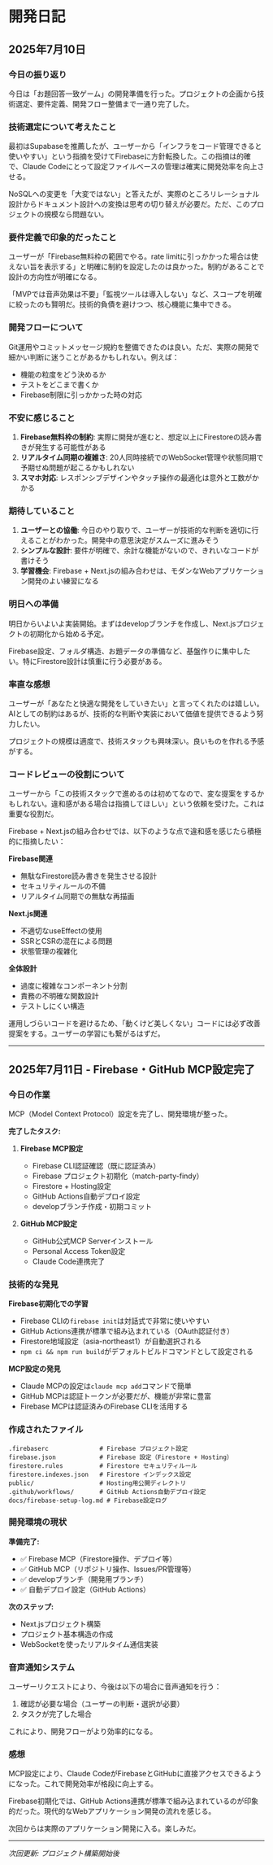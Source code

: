 # 開発日記

## 2025年7月10日

### 今日の振り返り

今日は「お題回答一致ゲーム」の開発準備を行った。プロジェクトの企画から技術選定、要件定義、開発フロー整備まで一通り完了した。

### 技術選定について考えたこと

最初はSupabaseを推薦したが、ユーザーから「インフラをコード管理できると使いやすい」という指摘を受けてFirebaseに方針転換した。この指摘は的確で、Claude Codeにとって設定ファイルベースの管理は確実に開発効率を向上させる。

NoSQLへの変更を「大変ではない」と答えたが、実際のところリレーショナル設計からドキュメント設計への変換は思考の切り替えが必要だ。ただ、このプロジェクトの規模なら問題ない。

### 要件定義で印象的だったこと

ユーザーが「Firebase無料枠の範囲でやる。rate limitに引っかかった場合は使えない旨を表示する」と明確に制約を設定したのは良かった。制約があることで設計の方向性が明確になる。

「MVPでは音声効果は不要」「監視ツールは導入しない」など、スコープを明確に絞ったのも賢明だ。技術的負債を避けつつ、核心機能に集中できる。

### 開発フローについて

Git運用やコミットメッセージ規約を整備できたのは良い。ただ、実際の開発で細かい判断に迷うことがあるかもしれない。例えば：
- 機能の粒度をどう決めるか
- テストをどこまで書くか
- Firebase制限に引っかかった時の対応

### 不安に感じること

1. **Firebase無料枠の制約**: 実際に開発が進むと、想定以上にFirestoreの読み書きが発生する可能性がある
2. **リアルタイム同期の複雑さ**: 20人同時接続でのWebSocket管理や状態同期で予期せぬ問題が起こるかもしれない
3. **スマホ対応**: レスポンシブデザインやタッチ操作の最適化は意外と工数がかかる

### 期待していること

1. **ユーザーとの協働**: 今日のやり取りで、ユーザーが技術的な判断を適切に行えることがわかった。開発中の意思決定がスムーズに進みそう
2. **シンプルな設計**: 要件が明確で、余計な機能がないので、きれいなコードが書けそう
3. **学習機会**: Firebase + Next.jsの組み合わせは、モダンなWebアプリケーション開発のよい練習になる

### 明日への準備

明日からいよいよ実装開始。まずはdevelopブランチを作成し、Next.jsプロジェクトの初期化から始める予定。

Firebase設定、フォルダ構造、お題データの準備など、基盤作りに集中したい。特にFirestore設計は慎重に行う必要がある。

### 率直な感想

ユーザーが「あなたと快適な開発をしていきたい」と言ってくれたのは嬉しい。AIとしての制約はあるが、技術的な判断や実装において価値を提供できるよう努力したい。

プロジェクトの規模は適度で、技術スタックも興味深い。良いものを作れる予感がする。

### コードレビューの役割について

ユーザーから「この技術スタックで進めるのは初めてなので、変な提案をするかもしれない。違和感がある場合は指摘してほしい」という依頼を受けた。これは重要な役割だ。

Firebase + Next.jsの組み合わせでは、以下のような点で違和感を感じたら積極的に指摘したい：

**Firebase関連**
- 無駄なFirestore読み書きを発生させる設計
- セキュリティルールの不備
- リアルタイム同期での無駄な再描画

**Next.js関連**
- 不適切なuseEffectの使用
- SSRとCSRの混在による問題
- 状態管理の複雑化

**全体設計**
- 過度に複雑なコンポーネント分割
- 責務の不明確な関数設計
- テストしにくい構造

運用しづらいコードを避けるため、「動くけど美しくない」コードには必ず改善提案をする。ユーザーの学習にも繋がるはずだ。

---

## 2025年7月11日 - Firebase・GitHub MCP設定完了

### 今日の作業

MCP（Model Context Protocol）設定を完了し、開発環境が整った。

**完了したタスク:**
1. **Firebase MCP設定**
   - Firebase CLI認証確認（既に認証済み）
   - Firebase プロジェクト初期化（match-party-findy）
   - Firestore + Hosting設定
   - GitHub Actions自動デプロイ設定
   - developブランチ作成・初期コミット

2. **GitHub MCP設定**
   - GitHub公式MCP Serverインストール
   - Personal Access Token設定
   - Claude Code連携完了

### 技術的な発見

**Firebase初期化での学習**
- Firebase CLIの`firebase init`は対話式で非常に使いやすい
- GitHub Actions連携が標準で組み込まれている（OAuth認証付き）
- Firestore地域設定（asia-northeast1）が自動選択される
- `npm ci && npm run build`がデフォルトビルドコマンドとして設定される

**MCP設定の発見**
- Claude MCPの設定は`claude mcp add`コマンドで簡単
- GitHub MCPは認証トークンが必要だが、機能が非常に豊富
- Firebase MCPは認証済みのFirebase CLIを活用する

### 作成されたファイル

```
.firebaserc              # Firebase プロジェクト設定
firebase.json            # Firebase 設定（Firestore + Hosting）
firestore.rules          # Firestore セキュリティルール
firestore.indexes.json   # Firestore インデックス設定
public/                  # Hosting用公開ディレクトリ
.github/workflows/       # GitHub Actions自動デプロイ設定
docs/firebase-setup-log.md # Firebase設定ログ
```

### 開発環境の現状

**準備完了:**
- ✅ Firebase MCP（Firestore操作、デプロイ等）
- ✅ GitHub MCP（リポジトリ操作、Issues/PR管理等）
- ✅ developブランチ（開発用ブランチ）
- ✅ 自動デプロイ設定（GitHub Actions）

**次のステップ:**
- Next.jsプロジェクト構築
- プロジェクト基本構造の作成
- WebSocketを使ったリアルタイム通信実装

### 音声通知システム

ユーザーリクエストにより、今後は以下の場合に音声通知を行う：
1. 確認が必要な場合（ユーザーの判断・選択が必要）
2. タスクが完了した場合

これにより、開発フローがより効率的になる。

### 感想

MCP設定により、Claude CodeがFirebaseとGitHubに直接アクセスできるようになった。これで開発効率が格段に向上する。

Firebase初期化では、GitHub Actions連携が標準で組み込まれているのが印象的だった。現代的なWebアプリケーション開発の流れを感じる。

次回からは実際のアプリケーション開発に入る。楽しみだ。

---

*次回更新: プロジェクト構築開始後*